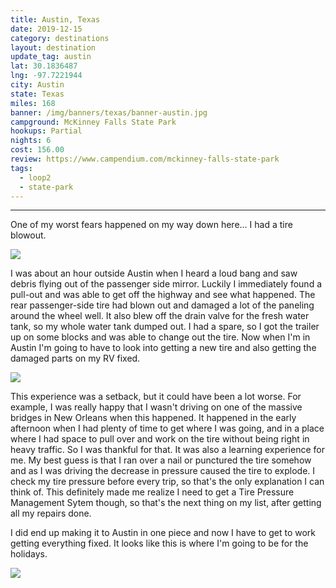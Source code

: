 ```yaml
---
title: Austin, Texas
date: 2019-12-15
category: destinations
layout: destination
update_tag: austin
lat: 30.1836487
lng: -97.7221944
city: Austin
state: Texas
miles: 168 
banner: /img/banners/texas/banner-austin.jpg
campground: McKinney Falls State Park
hookups: Partial
nights: 6
cost: 156.00
review: https://www.campendium.com/mckinney-falls-state-park
tags:
  - loop2
  - state-park
---
```


<hr/>

<p>
One of my worst fears happened on my way down here... I had a tire blowout.
</p>

<img src="{{ site.cdn }}/img/destinations/texas/blowout-1.jpg" /> 
<p class="text-justify">
I was about an hour outside Austin when I heard a loud bang and saw debris flying out of the passenger side mirror. Luckily I immediately found a pull-out and was able to get off the highway and see what happened. The rear passenger-side tire had blown out and damaged a lot of the paneling around the wheel well. It also blew off the drain valve for the fresh water tank, so my whole water tank dumped out. I had a spare, so I got the trailer up on some blocks and was able to change out the tire. Now when I'm in Austin I'm going to have to look into getting a new tire and also getting the damaged parts on my RV fixed. 
</p>

<img src="{{ site.cdn }}/img/destinations/texas/blowout-2.jpg" />

<p class="text-justify">
This experience was a setback, but it could have been a lot worse. For example, I was really happy that I wasn't driving on one of the massive bridges in New Orleans when this happened. It happened in the early afternoon when I had plenty of time to get where I was going, and in a place where I had space to pull over and work on the tire without being right in heavy traffic. So I was thankful for that. It was also a learning experience for me. My best guess is that I ran over a nail or punctured the tire somehow and as I was driving the decrease in pressure caused the tire to explode. I check my tire pressure before every trip, so that's the only explanation I can think of. This definitely made me realize I need to get a Tire Pressure Management Sytem though, so that's the next thing on my list, after getting all my repairs done. 
</p>

<p class="text-justify">I did end up making it to Austin in one piece and now I have to get to work getting everything fixed. It looks like this is where I'm going to be for the holidays.
</p>

<img src="{{ site.cdn }}/img/destinations/texas/austin.jpg" />
